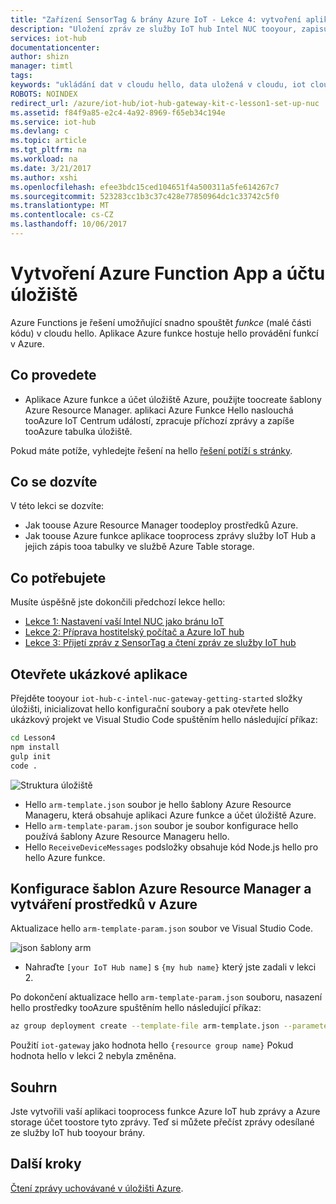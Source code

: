 ```yaml
---
title: "Zařízení SensorTag & brány Azure IoT - Lekce 4: vytvoření aplikace pro funkce | Microsoft Docs"
description: "Uložení zpráv ze služby IoT hub Intel NUC tooyour, zapisuje je úložiště Table tooAzure a číst je z cloudu hello."
services: iot-hub
documentationcenter: 
author: shizn
manager: timtl
tags: 
keywords: "ukládání dat v cloudu hello, data uložená v cloudu, iot cloudové služby"
ROBOTS: NOINDEX
redirect_url: /azure/iot-hub/iot-hub-gateway-kit-c-lesson1-set-up-nuc
ms.assetid: f84f9a85-e2c4-4a92-8969-f65eb34c194e
ms.service: iot-hub
ms.devlang: c
ms.topic: article
ms.tgt_pltfrm: na
ms.workload: na
ms.date: 3/21/2017
ms.author: xshi
ms.openlocfilehash: efee3bdc15ced104651f4a500311a5fe614267c7
ms.sourcegitcommit: 523283cc1b3c37c428e77850964dc1c33742c5f0
ms.translationtype: MT
ms.contentlocale: cs-CZ
ms.lasthandoff: 10/06/2017
---
```

# <a name="create-an-azure-function-app-and-storage-account"></a>Vytvoření Azure Function App a účtu úložiště

Azure Functions je řešení umožňující snadno spouštět _funkce_ (malé části kódu) v cloudu hello. Aplikace Azure funkce hostuje hello provádění funkcí v Azure. 

## <a name="what-you-will-do"></a>Co provedete

- Aplikace Azure funkce a účet úložiště Azure, použijte toocreate šablony Azure Resource Manager. aplikaci Azure Funkce Hello naslouchá tooAzure IoT Centrum událostí, zpracuje příchozí zprávy a zapíše tooAzure tabulka úložiště.

Pokud máte potíže, vyhledejte řešení na hello [řešení potíží s stránky](iot-hub-gateway-kit-c-troubleshooting.md).


## <a name="what-you-will-learn"></a>Co se dozvíte

V této lekci se dozvíte:

- Jak toouse Azure Resource Manager toodeploy prostředků Azure.
- Jak toouse Azure funkce aplikace tooprocess zprávy služby IoT Hub a jejich zápis tooa tabulky ve službě Azure Table storage.

## <a name="what-you-need"></a>Co potřebujete

Musíte úspěšně jste dokončili předchozí lekce hello:

- [Lekce 1: Nastavení vaší Intel NUC jako bránu IoT](iot-hub-gateway-kit-c-lesson1-set-up-nuc.md)
- [Lekce 2: Příprava hostitelský počítač a Azure IoT hub](iot-hub-gateway-kit-c-lesson2-get-the-tools-win32.md)
- [Lekce 3: Přijetí zpráv z SensorTag a čtení zpráv ze služby IoT hub](iot-hub-gateway-kit-c-lesson3-configure-ble-app.md)

## <a name="open-a-sample-app"></a>Otevřete ukázkové aplikace

Přejděte tooyour `iot-hub-c-intel-nuc-gateway-getting-started` složky úložišti, inicializovat hello konfigurační soubory a pak otevřete hello ukázkový projekt ve Visual Studio Code spuštěním hello následující příkaz:

```bash
cd Lesson4
npm install
gulp init
code .
```

![Struktura úložiště](media/iot-hub-gateway-kit-lessons/lesson4/arm_template.png)

- Hello `arm-template.json` soubor je hello šablony Azure Resource Manageru, která obsahuje aplikaci Azure funkce a účet úložiště Azure.
- Hello `arm-template-param.json` soubor je soubor konfigurace hello používá šablony Azure Resource Manageru hello.
- Hello `ReceiveDeviceMessages` podsložky obsahuje kód Node.js hello pro hello Azure funkce.

## <a name="configure-azure-resource-manager-templates-and-create-resources-in-azure"></a>Konfigurace šablon Azure Resource Manager a vytváření prostředků v Azure

Aktualizace hello `arm-template-param.json` soubor ve Visual Studio Code.

![json šablony arm](media/iot-hub-gateway-kit-lessons/lesson4/arm_template_param.png)

- Nahraďte `[your IoT Hub name]` s `{my hub name}` který jste zadali v lekci 2.

Po dokončení aktualizace hello `arm-template-param.json` souboru, nasazení hello prostředky tooAzure spuštěním hello následující příkaz:

```bash
az group deployment create --template-file arm-template.json --parameters @arm-template-param.json -g iot-gateway
```

Použití `iot-gateway` jako hodnota hello `{resource group name}` Pokud hodnota hello v lekci 2 nebyla změněna.

## <a name="summary"></a>Souhrn

Jste vytvořili vaší aplikaci tooprocess funkce Azure IoT hub zprávy a Azure storage účet toostore tyto zprávy. Teď si můžete přečíst zprávy odesílané ze služby IoT hub tooyour brány.

## <a name="next-steps"></a>Další kroky
[Čtení zprávy uchovávané v úložišti Azure](iot-hub-gateway-kit-c-lesson4-read-table-storage.md).

